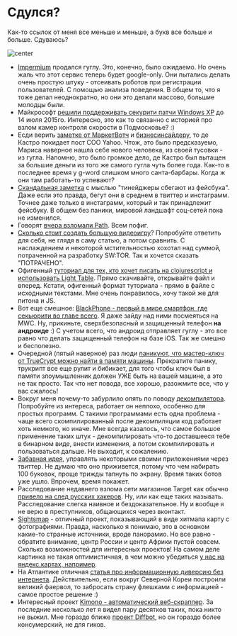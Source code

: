 # Сдулся?

Как-то ссылок от меня все меньше и меньше, а букв все больше и больше. Сдуваюсь?

![center](http://i.imgur.com/TBQiKWl.jpg)

* [Impermium](https://www.impermium.com/) продался гуглу. Это, конечно, было ожидаемо. Но очень жаль что этот сервис теперь будет google-only. Они пытались делать очень простую штуку - отсеивать роботов при регистрации пользователей. С помощью анализа поведения. В общем то, что я тоже делал неоднократно, но они это делали массово, большие молодцы были.
* Майкрософт [решили поддерживать секурити патчи Windows XP](http://thenextweb.com/microsoft/2014/01/15/microsoft-extends-updates-windows-xp-security-products-july-14-2015/#!skiWt) до 14 июля 2015го. Интересно, это как то связанно с историей про взлом камер контроля скорости в Подмосковье? :)
* Есди верить [заметке от МаркетВотч](http://www.marketwatch.com/story/yahoo-says-coo-de-castro-leaving-thursday-2014-01-15) и [бизнесинсайдеру](http://www.businessinsider.com/after-only-15-months-marissa-mayer-fired-her-first-major-hire-2014-1), то де Кастро покидает пост COO Yahoo. Чтож, это было предсказуемо, Мариса наверное нашла себе нового человека, из своей тусовки - из гугла. Напомню, это было громкое дело, де Кастро был вытащен за большие деньги из того же самого гугла чуть более года. Как-то в последнее время у g-word слишком много санта-барбары. Когда ж они там работать-то успевают?
* [Скандальная заметка](http://istrategylabs.com/2014/01/3-million-teens-leave-facebook-in-3-years-the-2014-facebook-demographic-report/) с мыслью "тинейджеры сбегают из фейсбука". Даже если это правда, бегут они в среднем в твиттер и инстаграмм. Точнее даже только в инстаграмм, который и так принадлежит фейсбуку. В общем без паники, мировой ландшафт соц-сетей пока не изменился.
* Говорят [вчера взломали Path](http://valleywag.gawker.com/path-got-hacked-and-no-one-cared-1502223461). Всем пофиг.
* [Сколько стоит создать большую видеоигру](http://kotaku.com/how-much-does-it-cost-to-make-a-big-video-game-1501413649)? Попробуйте ответить для себя, не глядя в саму статью, а потом сравнить. С наслаждением и некоторой мстительностью хохотал над суммой, потраченной на разработку  SW:TOR. Так и хочется сказать "ПОТРАЧЕНО".
* Офигенный [туториал для тех, кто хочет писать на clojurescript и использовать Light Table](https://github.com/swannodette/lt-cljs-tutorial). Прямо скачивайте, открывайте файл и вперед. Кстати, офигенный формат туториала - прямо в файле с исходными текстами. Мне очень понравилось, хочу такой же для питона и JS.
* Вот еще смешное: [BlackPhone - первый в мире смартфон, где секьюрити во главе всего](https://www.blackphone.ch/). Я даже зайду над ними посмеяться на MWC. Ну, прикиньте, сверхбезопасный и защищенный телефон **на андроиде** :) С учетом всего, что андроид отправляет гуглу - это все равно что делать защищенный телефон на базе iOS. Так же смешно и бесполезно.
* Очередной (пятый наверное) раз люди [паникуют, что мастер-ключ от TrueCrypt можно найти в памяти машины](http://volatility-labs.blogspot.ru/2014/01/truecrypt-master-key-extraction-and.html). Прекратите панику, трукрипт все еще рулит и бибикает, для того чтобы ключ был в памяти злоумышленник должен УЖЕ быть на вашей машине, а это не так просто. Так что нет повода, все хорошо, разожмите все, что у вас сжалось!
* Вокруг меня почему-то забурлило опять по поводу [декомпилятора](http://decompiler.fit.vutbr.cz/decompilation/). Попробуйте из интереса, работает он неплохо, особенно для простых программ. С такими программами есть одна проблема - чаще всего скомпилированный после декомпиляции код работает хоть немного, но иначе. Мне всегда казалось, что самое большое применение таких штук - декомпилировать что-то доставшееся тебе в бинарном виде, внести изменения, а потом скомпилировать и пользоваться дальше. Не выходит, к сожалению.
* [Забавная идея](http://ctrltwit.com/), управлять некоторыми своими приложениями через твиттер. Не думаю что оно приживется, потому что чем набирать 100 буковок, проще трижды тапнуть по экрану. Время таких ботов уже ушло. Впрочем, время покажет.
* Расследование недавнего взлома сети магазинов Target как обычно [привело на след русских хакеров](http://krebsonsecurity.com/2014/01/a-first-look-at-the-target-intrusion-malware/). Ну, или как еще таких называть. Расследование слегка наивное и бездоказательное. Ну и вообще я не верю в преступников, общающихся через вконтакт.
* [Sightsmap](http://www.sightsmap.com/#) - отличный проект, показывающий в виде хитмапа карту с фотографиями. Правда, насколько я понимаю, это в основном какие-то странные источники, вроде панорамио. Но все равно - обратите внимание, центр России и центр Африки пустой совсем. Сколько возможностей для интересных проектов! На самом деле картинка не такая оптимистичная, в чем можно убедиться [у нас на  яндекс.картах, например](http://maps.yandex.ru/-/CVfUeH1s).
* На Атлантике отличная [статья про информационную диверсию без интернета](http://www.theatlantic.com/international/archive/2014/01/we-hacked-north-korea-with-balloons-and-usb-drives/283106/). Действительно, если вокруг Северной Кореи построили великий фаервол, то забросать страну флешками с информацией - самое простое решение :)
* Интересный проект [Kimono - автоматический веб-скраппер](http://kimonify.kimonolabs.com/kimload?url=http%3A%2F%2Fwww.kimonolabs.com%2Fwelcome.html). За последние несколько лет я видел пару десятков таких, пока никто не выжил. Мне гораздо ближе [проект Diffbot](http://diffbot.com), но он гораздо более консумерский, не для гиков.
